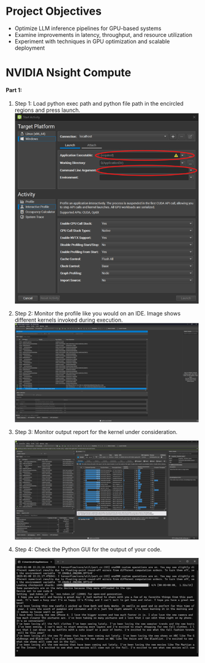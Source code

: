 # Project Objectives
- Optimize LLM inference pipelines for GPU-based systems
- Examine improvements in latency, throughput, and resource utilization
- Experiment with techniques in GPU optimization and scalable deployment

# NVIDIA Nsight Compute 
#### Part 1:
1. Step 1:
    Load python exec path and python file path in the encircled regions and press launch.
   ![First Image](screenshots\nsight_start.png)

2. Step 2:
    Monitor the profile like you would on an IDE. Image shows different kernels invoked during execution.
   ![Second Image](screenshots\nsight_kernel_1.png)



3. Step 3:
    Monitor output report for the kernel under consideration.
    
    ![Third Image](screenshots\nsight_kernel_2.png)

4. Step 4:
    Check the Python GUI for the output of your code.

    ![Fourth Image](screenshots\cmd_2.png)
